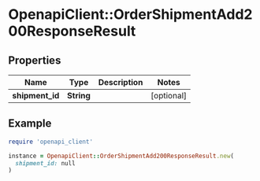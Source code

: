 # OpenapiClient::OrderShipmentAdd200ResponseResult

## Properties

| Name | Type | Description | Notes |
| ---- | ---- | ----------- | ----- |
| **shipment_id** | **String** |  | [optional] |

## Example

```ruby
require 'openapi_client'

instance = OpenapiClient::OrderShipmentAdd200ResponseResult.new(
  shipment_id: null
)
```

